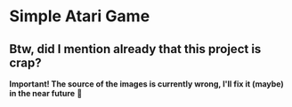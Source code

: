 # Simple Atari Game

## Btw, did I mention already that this project is crap?

**Important! The source of the images is currently wrong, I'll fix it (maybe) in the near future** 🤔
